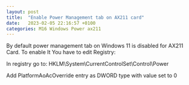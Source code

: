 ```yaml
---
layout: post
title:  "Enable Power Management tab on AX211 card"
date:   2023-02-05 22:16:57 +0100
categories: M16 Windows Power ax211
---
```

By default power management tab on Windows 11 is disabled for AX211 Card. To enable It You have to edit Registry:

In registry go to: 
	HKLM\System\CurrentControlSet\Control\Power

Add PlatformAoAcOverride entry as DWORD type with value set to 0

